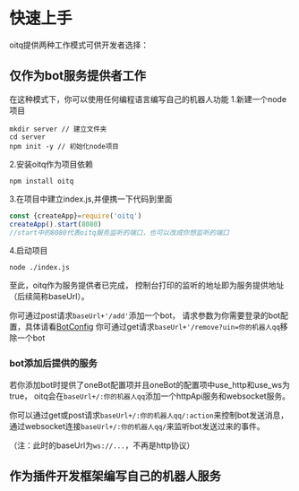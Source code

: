 # 快速上手
oitq提供两种工作模式可供开发者选择：

## 仅作为bot服务提供者工作
在这种模式下，你可以使用任何编程语言编写自己的机器人功能
1.新建一个node项目
```shell
mkdir server // 建立文件夹
cd server
npm init -y // 初始化node项目
```
2.安装oitq作为项目依赖
```shell
npm install oitq
```
3.在项目中建立index.js,并便携一下代码到里面
```javascript
const {createApp}=require('oitq')
createApp().start(8080)
//start中的8080代表oitq服务监听的端口，也可以改成你想监听的端口
```
4.启动项目
```shell
node ./index.js
```
至此，oitq作为服务提供者已完成，
控制台打印的监听的地址即为服务提供地址（后续简称baseUrl）。

你可通过post请求`baseUrl+'/add'`添加一个bot，
请求参数为你需要登录的bot配置，具体请看[BotConfig](/config/bot)
你可通过get请求`baseUrl+'/remove?uin=你的机器人qq`移除一个bot
### bot添加后提供的服务
若你添加bot时提供了oneBot配置项并且oneBot的配置项中use_http和use_ws为true，
oitq会在`baseUrl+/:你的机器人qq`添加一个httpApi服务和websocket服务。

你可以通过get或post请求`baseUrl+/:你的机器人qq/:action`来控制bot发送消息，
通过websocket连接`baseUrl+/:你的机器人qq/`来监听bot发送过来的事件。

（注：此时的baseUrl为`ws://...`，不再是http协议）
## 作为插件开发框架编写自己的机器人服务

